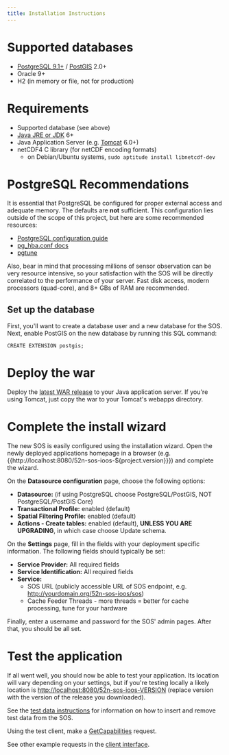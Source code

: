 ```yaml
---
title: Installation Instructions
---
```


# Supported databases

* [PostgreSQL 9.1+](http://www.postgresql.org) / [PostGIS](http://postgis.refractions.net) 2.0+ 
* Oracle 9+
* H2 (in memory or file, not for production)  

# Requirements

* Supported database (see above)
* [Java JRE or JDK](http://www.oracle.com/technetwork/java/javase/downloads/index.html) 6+
* Java Application Server (e.g. [Tomcat](http://tomcat.apache.org) 6.0+)
* netCDF4 C library (for netCDF encoding formats)
    * on Debian/Ubuntu systems, `sudo aptitude install libnetcdf-dev`

# PostgreSQL Recommendations

It is essential that PostgreSQL be configured for proper external access and adequate memory.
The defaults are **not** sufficient. This configuration lies outside of the scope of this project,
but here are some recommended resources:

* [PostgreSQL configuration guide](http://wiki.postgresql.org/wiki/Tuning_Your_PostgreSQL_Server)
* [pg_hba.conf docs](http://www.postgresql.org/docs/9.1/static/auth-pg-hba-conf.html)
* [pgtune](http://pgfoundry.org/projects/pgtune/)
  
Also, bear in mind that processing millions of sensor observation can be very resource intensive,
so your satisfaction with the SOS will be directly correlated to the performance of your server.
Fast disk access, modern processors (quad-core), and 8+ GBs of RAM are recommended. 

## Set up the database

First, you'll want to create a database user and a new database for the SOS.
Next, enable PostGIS on the new database by running this SQL command:
  
    CREATE EXTENSION postgis;
  
# Deploy the war
 
Deploy the [latest WAR release](https://github.com/ioos/i52n-sos/releases/latest)
to your Java application server. If you're using Tomcat, just copy the war to your Tomcat's webapps directory.

# Complete the install wizard

The new SOS is easily configured using the installation wizard. Open the newly deployed applications homepage in a browser
(e.g. {{http://localhost:8080/52n-sos-ioos-${project.version}}}) and complete the wizard.

On the **Datasource configuration** page, choose the following options:
  
* **Datasource:** (if using PostgreSQL choose PostgreSQL/PostGIS, NOT PostgreSQL/PostGIS Core)
* **Transactional Profile:** enabled (default)
* **Spatial Filtering Profile:** enabled (default)
* **Actions - Create tables:** enabled (default), **UNLESS YOU ARE UPGRADING**, in which case choose Update schema.
  
On the **Settings** page, fill in the fields with your deployment specific information. The following fields should typically be set:
* **Service Provider:** All required fields
* **Service Identification:** All required fields
* **Service:**
  * SOS URL (publicly accessible URL of SOS endpoint, e.g. http://yourdomain.org/52n-sos-ioos/sos)
  * Cache Feeder Threads - more threads = better for cache processing, tune for your hardware 
  
Finally, enter a username and password for the SOS' admin pages. After that, you should be all set. 

# Test the application
 
If all went well, you should now be able to test your application.
Its location will vary depending on your settings, but if you're testing locally a likely location is
<http://localhost:8080/52n-sos-ioos-VERSION> (replace version with the version of the release you downloaded).

See the [test data instructions](./testdata.html) for information on how to insert and remove test data from the SOS.

Using the test client, make a
[GetCapabilities](http://localhost:8080/52n-sos-ioos-VERSION/sos/kvp?service=SOS&request=GetCapabilities&AcceptVersions=1.0.0)
request.
  
See other example requests in the [client interface](http://localhost:8080/52n-sos-ioos-VERSION/client).  

